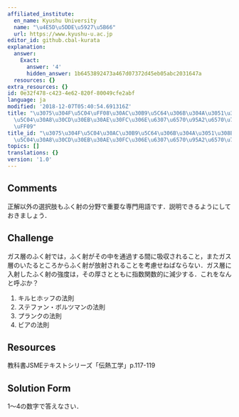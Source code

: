 ```yaml
---
affiliated_institute:
  en_name: Kyushu University
  name: "\u4E5D\u5DDE\u5927\u5B66"
  url: https://www.kyushu-u.ac.jp
editor_id: github.cbal-kurata
explanation:
  answer:
    Exact:
      answer: '4'
      hidden_answer: 1b6453892473a467d07372d45eb05abc2031647a
  resources: {}
extra_resources: {}
id: 0e32f478-c423-4e62-820f-80049cfe2abf
language: ja
modified: '2018-12-07T05:40:54.691316Z'
title: "\u3075\u304F\u5C04\uFF08\u30AC\u30B9\u5C64\u306B\u304A\u3051\u308B\u3075\u304F\
  \u5C04\u30A8\u30CD\u30EB\u30AE\u30FC\u306E\u6307\u6570\u95A2\u6570\u7684\u6E1B\u5C11\
  \uFF09"
title_id: "\u3075\u304F\u5C04\u30AC\u30B9\u5C64\u306B\u304A\u3051\u308B\u3075\u304F\
  \u5C04\u30A8\u30CD\u30EB\u30AE\u30FC\u306E\u6307\u6570\u95A2\u6570\u7684\u6E1B\u5C11"
topics: []
translations: {}
version: '1.0'
---
```


## Comments
正解以外の選択肢もふく射の分野で重要な専門用語です．説明できるようにしておきましょう．


## Challenge
ガス層のふく射では，ふく射がその中を通過する間に吸収されること，またガス層のいたるところからふく射が放射されることを考慮せねばならない．ガス層に入射したふく射の強度は，その厚さとともに指数関数的に減少する．これをなんと呼ぶか？
1. キルヒホッフの法則
2. ステファン・ボルツマンの法則
3. プランクの法則
4. ビアの法則


## Resources
教科書JSMEテキストシリーズ「伝熱工学」p.117-119


## Solution Form
1〜4の数字で答えなさい．



